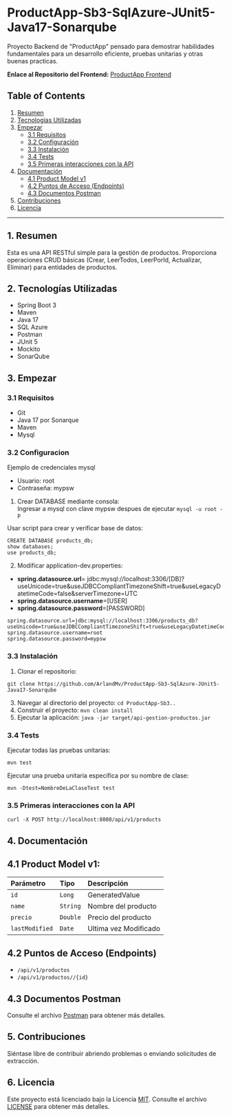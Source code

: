 # ProductApp-Sb3-SqlAzure-JUnit5-Java17-Sonarqube

Proyecto Backend de "ProductApp" pensado para demostrar habilidades fundamentales para un desarrollo  eficiente, pruebas unitarias y otras buenas practicas.

**Enlace al Repositorio del Frontend:** [ProductApp Frontend](https://github.com/ArlandMv/ProductAppV1-ngModules-Services-Bootstrap-Jasmine)

## Table of Contents
1. [Resumen](#1-resumen)
2. [Tecnologías Utilizadas](#2-tecnologías-utilizadas)
3. [Empezar](#3-empezar)
   - [3.1 Requisitos](#31-requisitos)
   - [3.2 Configuración](#32-configuración)
   - [3.3 Instalación](#33-instalación)
   - [3.4 Tests](#34-tests)
   - [3.5 Primeras interacciones con la API](#35-primeras-interacciones-con-la-api)
4. [Documentación](#4-documentación)
   - [4.1 Product Model v1](#41-product-model-v1)
   - [4.2 Puntos de Acceso (Endpoints)](#42-puntos-de-acceso-endpoints)
   - [4.3 Documentos Postman](#43-documentos-postman)
5. [Contribuciones](#5-contribuciones)
6. [Licencia](#6-licencia)

---

## 1. Resumen

Esta es una API RESTful simple para la gestión de productos. Proporciona operaciones CRUD básicas (Crear, LeerTodos, LeerPorId, Actualizar, Eliminar) para entidades de productos.

## 2. Tecnologías Utilizadas

- Spring Boot 3
- Maven
- Java 17
- SQL Azure
- Postman
- JUnit 5 
- Mockito
- SonarQube

## 3. Empezar

### 3.1 Requisitos

- Git
- Java 17 por Sonarque 
- Maven
- Mysql

### 3.2 Configuracion
Ejemplo de credenciales mysql
- Usuario: root 
- Contraseña: mypsw


1. Crear DATABASE mediante consola:   
Ingresar a mysql con clave mypsw despues de ejecutar `mysql -u root -p`

Usar script para crear y verificar base de datos:
```
CREATE DATABASE products_db;
show databases;
use products_db;
```

2. Modificar application-dev.properties:
- **spring.datasource.url**= jdbc:mysql://localhost:3306/[DB]?useUnicode=true&useJDBCCompliantTimezoneShift=true&useLegacyDatetimeCode=false&serverTimezone=UTC
- **spring.datasource.username**=[USER]
- **spring.datasource.password**=[PASSWORD]

```
spring.datasource.url=jdbc:mysql://localhost:3306/products_db?useUnicode=true&useJDBCCompliantTimezoneShift=true&useLegacyDatetimeCode=false&serverTimezone=UTC
spring.datasource.username=root
spring.datasource.password=mypsw
```

### 3.3 Instalación

1. Clonar el repositorio: 
```
git clone https://github.com/ArlandMv/ProductApp-Sb3-SqlAzure-JUnit5-Java17-Sonarqube
```
3. Navegar al directorio del proyecto: `cd ProductApp-Sb3..`
4. Construir el proyecto: `mvn clean install`
5. Ejecutar la aplicación: `java -jar target/api-gestion-productos.jar`

### 3.4 Tests

Ejecutar todas las pruebas unitarias:
```
mvn test
```

Ejecutar una prueba unitaria específica por su nombre de clase:
```
mvn -Dtest=NombreDeLaClaseTest test
```

### 3.5 Primeras interacciones con la API

```
curl -X POST http://localhost:8080/api/v1/products
```

## 4. Documentación

## 4.1 Product Model v1:
| Parámetro    | Tipo     | Descripción           |
| :----------- | :------- | :-------------------- |
| `id`         | `Long`   |  GeneratedValue       |
| `name`       | `String` | Nombre del producto   |
| `precio`     | `Double` | Precio del producto   |
| `lastModified`| `Date`   | Ultima vez Modificado |

## 4.2 Puntos de Acceso (Endpoints)

- `/api/v1/productos`
- `/api/v1/productos//{id}` 

## 4.3 Documentos Postman 

Consulte el archivo [Postman](https://github.com/ArlandMv/ProductApp-Sb3-SqlAzure-JUnit5-Java17-Sonarqube/blob/main/Postman) para obtener más detalles.

## 5. Contribuciones

Siéntase libre de contribuir abriendo problemas o enviando solicitudes de extracción.

## 6. Licencia

Este proyecto está licenciado bajo la Licencia [MIT](https://choosealicense.com/licenses/mit/). Consulte el archivo [LICENSE](https://github.com/ArlandMv/ProductApp-Sb3-SqlAzure-JUnit5-Java17-Sonarqube/blob/main/LICENSE) para obtener más detalles.
